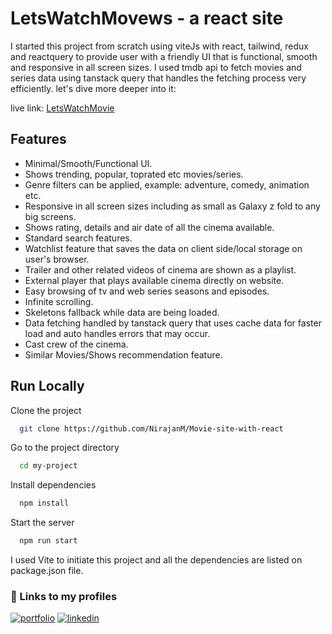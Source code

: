 # LetsWatchMovews - a react site

I started this project from scratch using viteJs with react, tailwind, redux and reactquery to provide user with a friendly UI that is functional, smooth and responsive in all screen sizes. I used tmdb api to fetch movies and series data using tanstack query that handles the fetching process very efficiently. let's dive more deeper into it:

live link: [LetsWatchMovie](https://letswatchmovie.pages.dev)

## Features

- Minimal/Smooth/Functional UI.
- Shows trending, popular, toprated etc movies/series.
- Genre filters can be applied, example: adventure, comedy, animation etc.
- Responsive in all screen sizes including as small as Galaxy z fold to any big screens.
- Shows rating, details and air date of all the cinema available.
- Standard search features.
- Watchlist feature that saves the data on client side/local storage on user's browser.
- Trailer and other related videos of cinema are shown as a playlist.
- External player that plays available cinema directly on website.
- Easy browsing of tv and web series seasons and episodes.
- Infinite scrolling.
- Skeletons fallback while data are being loaded.
- Data fetching handled by tanstack query that uses cache data for faster load and auto handles errors that may occur.
- Cast crew of the cinema.
- Similar Movies/Shows recommendation feature.

## Run Locally

Clone the project

```bash
  git clone https://github.com/NirajanM/Movie-site-with-react
```

Go to the project directory

```bash
  cd my-project
```

Install dependencies

```bash
  npm install
```

Start the server

```bash
  npm run start
```

I used Vite to initiate this project and all the dependencies are listed on package.json file.

### 🔗 Links to my profiles

[![portfolio](https://img.shields.io/badge/my_portfolio-000?style=for-the-badge&logo=ko-fi&logoColor=white)](https://www.nirajanmalla.com.np/)
[![linkedin](https://img.shields.io/badge/linkedin-0A66C2?style=for-the-badge&logo=linkedin&logoColor=white)](https://www.linkedin.com/in/nirajan-malla/)
